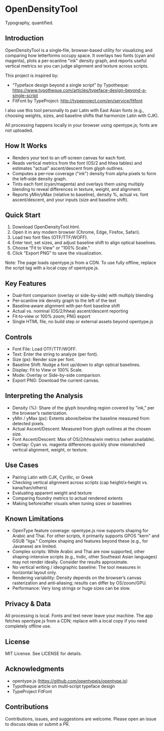 # OpenDensityTool
Typography, quantified.

## Introduction
OpenDensityTool is a single‑file, browser‑based utility for visualizing and comparing how letterforms occupy space. It overlays two fonts (cyan and magenta), plots a per‑scanline "ink" density graph, and reports useful vertical metrics so you can judge alignment and texture across scripts.

This project is inspired by:
- "Typeface design beyond a single script" by Typotheque: https://www.typotheque.com/articles/typeface-design-beyond-a-single-script
- FitFont by TypeProject: http://typeproject.com/en/service/fitfont

I also use this tool personally to pair Latin with East Asian fonts (e.g., choosing weights, sizes, and baseline shifts that harmonize Latin with CJK).

All processing happens locally in your browser using opentype.js; fonts are not uploaded.

## How It Works
- Renders your text to an off‑screen canvas for each font.
- Reads vertical metrics from the font (OS/2 and hhea tables) and estimates "actual" ascent/descent from glyph outlines.
- Computes a per‑row coverage ("ink") density from alpha pixels to form the left‑side density graph.
- Tints each font (cyan/magenta) and overlays them using multiply blending to reveal differences in texture, weight, and alignment.
- Reports yMin/yMax (relative to baseline), density %, actual vs. font ascent/descent, and your inputs (size and baseline shift).

## Quick Start
1. Download OpenDensityTool.html.
2. Open it in any modern browser (Chrome, Edge, Firefox, Safari).
3. Load two font files (OTF/TTF/WOFF).
4. Enter text, set sizes, and adjust baseline shift to align optical baselines.
5. Choose "Fit to View" or "100% Scale."
6. Click "Export PNG" to save the visualization.

Note: The page loads opentype.js from a CDN. To use fully offline, replace the script tag with a local copy of opentype.js.

## Key Features
- Dual‑font comparison (overlay or side-by-side) with multiply blending
- Per‑scanline ink density graph to the left of the text
- Baseline‑aware alignment with per‑font baseline shift
- Actual vs. nominal (OS/2/hhea) ascent/descent reporting
- Fit‑to‑view or 100% zoom; PNG export
- Single HTML file, no build step or external assets beyond opentype.js

## Controls
- Font File: Load OTF/TTF/WOFF.
- Text: Enter the string to analyze (per font).
- Size (px): Render size per font.
- Baseline Shift: Nudge a font up/down to align optical baselines.
- Display: Fit to View or 100% Scale.
- Mode: Overlay or Side-by-side comparison.
- Export PNG: Download the current canvas.

## Interpreting the Analysis
- Density (%): Share of the glyph bounding region covered by "ink," per the browser’s rasterization.
- yMin / yMax (px): Extents above/below the baseline measured from detected pixels.
- Actual Ascent/Descent: Measured from glyph outlines at the chosen size.
- Font Ascent/Descent: Max of OS/2/hhea/win metrics (when available).
- Overlay: Cyan vs. magenta differences quickly show mismatched vertical alignment, weight, or texture.

## Use Cases
- Pairing Latin with CJK, Cyrillic, or Greek
- Checking vertical alignment across scripts (cap height/x‑height vs. kana/han/others)
- Evaluating apparent weight and texture
- Comparing foundry metrics to actual rendered extents
- Making before/after visuals when tuning sizes or baselines

## Known Limitations
- OpenType feature coverage: opentype.js now supports shaping for Arabic and Thai. For other scripts, it primarily supports GPOS "kern" and GSUB "liga." Complex shaping and features beyond these (e.g., for Javanese) are limited.
- Complex scripts: While Arabic and Thai are now supported, other shaping-intensive scripts (e.g., Indic, other Southeast Asian languages) may not render ideally. Consider the results approximate.
- No vertical writing / ideographic baseline: The tool measures in horizontal layout only.
- Rendering variability: Density depends on the browser’s canvas rasterization and anti‑aliasing; results can differ by OS/zoom/GPU.
- Performance: Very long strings or huge sizes can be slow.

## Privacy & Data
All processing is local. Fonts and text never leave your machine. The app fetches opentype.js from a CDN; replace with a local copy if you need completely offline use.

## License
MIT License. See LICENSE for details.

## Acknowledgments
- opentype.js (https://github.com/opentypejs/opentype.js)
- Typotheque article on multi‑script typeface design
- TypeProject FitFont

## Contributions
Contributions, issues, and suggestions are welcome. Please open an issue to discuss ideas or submit a PR.
